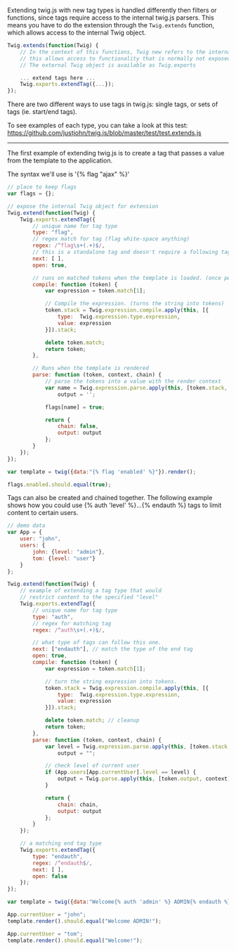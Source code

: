 Extending twig.js with new tag types is handled differently then filters or functions, since tags require access to the internal twig.js parsers. This means you have to do the extension through the `Twig.extends` function, which allows access to the internal Twig object.

```js
Twig.extends(function(Twig) {
    // In the context of this functions, Twig new refers to the internal Twig object.
    // this allows access to functionality that is normally not exposed.
    // The external Twig object is available as Twig.exports

    ... extend tags here ...
    Twig.exports.extendTag({...});
});
```

There are two different ways to use tags in twig.js: single tags, or sets of tags (ie. start/end tags).

To see examples of each type, you can take a look at this test:
https://github.com/justjohn/twig.js/blob/master/test/test.extends.js

***

The first example of extending twig.js is to create a tag that passes a value from the template to the application. 

The syntax we'll use is '{% flag "ajax" %}' 

```js
// place to keep flags
var flags = {};

// expose the internal Twig object for extension
Twig.extend(function(Twig) {
    Twig.exports.extendTag({
        // unique name for tag type
        type: "flag",
        // regex match for tag (flag white-space anything)
        regex: /^flag\s+(.+)$/,
        // this is a standalone tag and doesn't require a following tag
        next: [ ],
        open: true,

        // runs on matched tokens when the template is loaded. (once per template)
        compile: function (token) {
            var expression = token.match[1];

            // Compile the expression. (turns the string into tokens)
            token.stack = Twig.expression.compile.apply(this, [{
                type:  Twig.expression.type.expression,
                value: expression
            }]).stack;

            delete token.match;
            return token;
        },

        // Runs when the template is rendered
        parse: function (token, context, chain) {
            // parse the tokens into a value with the render context
            var name = Twig.expression.parse.apply(this, [token.stack, context]),
                output = '';

            flags[name] = true;

            return {
                chain: false,
                output: output
            };
        }
    });
});

var template = twig({data:"{% flag 'enabled' %}"}).render();

flags.enabled.should.equal(true);
```

Tags can also be created and chained together. The following example shows how you could use {% auth 'level' %}...{% endauth %} tags to limit content to certain users.

```js
// demo data
var App = {
    user: "john",
    users: {
        john: {level: "admin"},
        tom: {level: "user"}
    }
};

Twig.extend(function(Twig) {
    // example of extending a tag type that would
    // restrict content to the specified "level"
    Twig.exports.extendTag({
        // unique name for tag type
        type: "auth",
        // regex for matching tag
        regex: /^auth\s+(.+)$/,

        // what type of tags can follow this one.
        next: ["endauth"], // match the type of the end tag
        open: true,
        compile: function (token) {
            var expression = token.match[1];

            // turn the string expression into tokens.
            token.stack = Twig.expression.compile.apply(this, [{
                type:  Twig.expression.type.expression,
                value: expression
            }]).stack;

            delete token.match; // cleanup
            return token;
        },
        parse: function (token, context, chain) {
            var level = Twig.expression.parse.apply(this, [token.stack, context]),
                output = "";

            // check level of current user
            if (App.users[App.currentUser].level == level) {
                output = Twig.parse.apply(this, [token.output, context]);
            }

            return {
                chain: chain,
                output: output
            };
        }
    });

    // a matching end tag type
    Twig.exports.extendTag({
        type: "endauth",
        regex: /^endauth$/,
        next: [ ],
        open: false
    });
});

var template = twig({data:"Welcome{% auth 'admin' %} ADMIN{% endauth %}!"});

App.currentUser = "john";
template.render().should.equal("Welcome ADMIN!");

App.currentUser = "tom";
template.render().should.equal("Welcome!");
```
